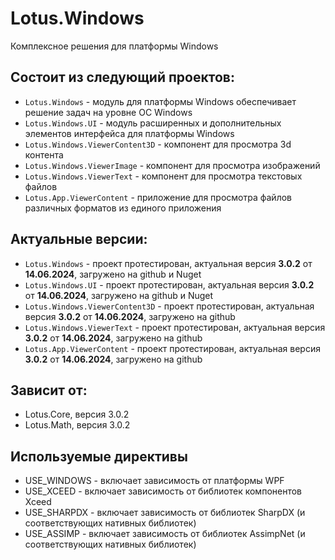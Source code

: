 # Lotus.Windows
Комплексное решения для платформы Windows

## Состоит из следующий проектов:
 - `Lotus.Windows` - модуль для платформы Windows обеспечивает решение задач на уровне ОС Windows
 - `Lotus.Windows.UI` - модуль расширенных и дополнительных элементов интерфейса для платформы Windows
 - `Lotus.Windows.ViewerContent3D` - компонент для просмотра 3d контента 
 - `Lotus.Windows.ViewerImage` - компонент для просмотра изображений
 - `Lotus.Windows.ViewerText` - компонент для просмотра текстовых файлов
 - `Lotus.App.ViewerContent` - приложение для просмотра файлов различных форматов из единого приложения

## Актуальные версии:
 - `Lotus.Windows` - проект протестирован, актуальная версия **3.0.2** от **14.06.2024**, загружено на github и Nuget
 - `Lotus.Windows.UI` - проект протестирован, актуальная версия **3.0.2** от **14.06.2024**, загружено на github и Nuget
 - `Lotus.Windows.ViewerContent3D` - проект протестирован, актуальная версия **3.0.2** от **14.06.2024**, загружено на github
 - `Lotus.Windows.ViewerText` - проект протестирован, актуальная версия **3.0.2** от **14.06.2024**, загружено на github
 - `Lotus.App.ViewerContent` - проект протестирован, актуальная версия **3.0.2** от **14.06.2024**, загружено на github

## Зависит от:
 - Lotus.Core, версия 3.0.2
 - Lotus.Math, версия 3.0.2

## Используемые директивы
* USE_WINDOWS - включает зависимость от платформы WPF
* USE_XCEED - включает зависимость от библиотек компонентов Xceed 
* USE_SHARPDX - включает зависимость от библиотек SharpDX (и соответствующих нативных библиотек)
* USE_ASSIMP - включает зависимость от библиотек AssimpNet (и соответствующих нативных библиотек)
